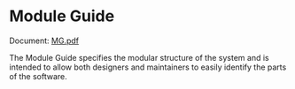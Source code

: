 # Module Guide

Document: [MG.pdf](MG.pdf)

The Module Guide specifies the modular structure of the system and is intended to allow both designers and maintainers to easily identify the parts of the software.